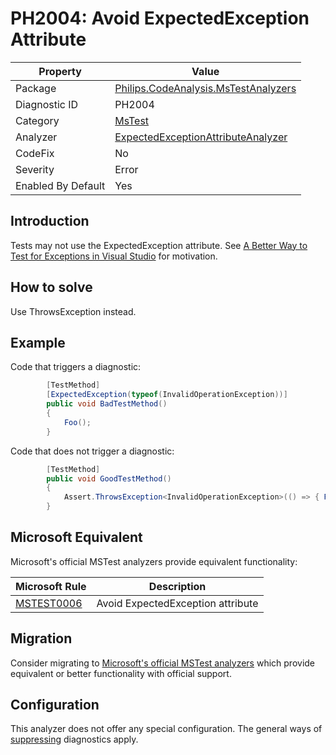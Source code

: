 # PH2004: Avoid ExpectedException Attribute

| Property | Value  |
|--|--|
| Package | [Philips.CodeAnalysis.MsTestAnalyzers](https://www.nuget.org/packages/Philips.CodeAnalysis.MsTestAnalyzers) |
| Diagnostic ID | PH2004 |
| Category  | [MsTest](../MsTest.md) |
| Analyzer | [ExpectedExceptionAttributeAnalyzer](https://github.com/philips-software/roslyn-analyzers/blob/main/Philips.CodeAnalysis.MsTestAnalyzers/ExpectedExceptionAttributeAnalyzer.cs)
| CodeFix  | No |
| Severity | Error |
| Enabled By Default | Yes |

## Introduction

Tests may not use the ExpectedException attribute. See [A Better Way to Test for Exceptions in Visual Studio](https://visualstudiomagazine.com/blogs/tool-tracker/2018/11/test-exceptions.aspx) for motivation.

## How to solve

Use ThrowsException instead.

## Example

Code that triggers a diagnostic:
``` cs
        [TestMethod]
        [ExpectedException(typeof(InvalidOperationException))]
        public void BadTestMethod()
        {
            Foo();
        }
```

Code that does not trigger a diagnostic:
``` cs
        [TestMethod]
        public void GoodTestMethod()
        {
            Assert.ThrowsException<InvalidOperationException>(() => { Foo() });
        }
```

## Microsoft Equivalent

Microsoft's official MSTest analyzers provide equivalent functionality:

| Microsoft Rule | Description |
|---|---|
| [MSTEST0006](https://learn.microsoft.com/dotnet/core/testing/mstest-analyzers/mstest0006) | Avoid ExpectedException attribute |

## Migration

Consider migrating to [Microsoft's official MSTest analyzers](../MsTest.md#migration-guide) which provide equivalent or better functionality with official support.

## Configuration

This analyzer does not offer any special configuration. The general ways of [suppressing](https://learn.microsoft.com/en-us/dotnet/fundamentals/code-analysis/suppress-warnings) diagnostics apply.
